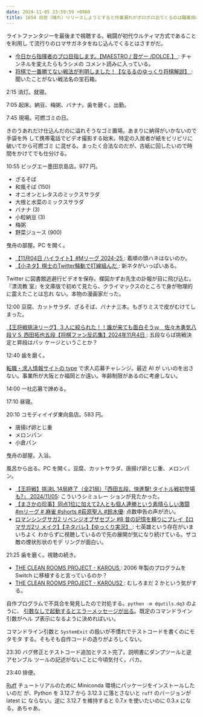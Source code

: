 ```yaml
---
date: 2024-11-05 23:59:59 +0900
title: 1654 日目（晴れ）リリースしようとすると作業漏れがボロボロ出てくるのは職業病のようなものだ
---
```


ライトファンタジーを最後まで視聴する。戦闘が初代ウルティマ方式であることを利用し
て流行りのロマサガネタをねじ込んでくるとはさすがだ。

* [今日から指揮者のプロ目指します。【MAESTRO / 音ゲー /DOLCE.】
  ](https://www.youtube.com/watch?v=A5kH6eMFSO4): チャンネルを変えたらもうシメの
  コメント読みに入っている。
* [将棋で一番勝てない戦法が判明しました！【なるるのゆっくり将棋解説】
  ](https://www.youtube.com/watch?v=njkEJ7sSb9o): 聞いたことがない戦法名の宝石箱。

2:15 消灯。就寝。

7:05 起床。納豆、梅粥、バナナ。歯を磨く。出勤。

7:45 現場。可燃ゴミの日。

きのうあれだけ仕込んだのに溢れそうなゴミ置場。あまりに納得がいかないので手袋を外
して携帯電話でビデオ撮影する始末。特定の入居者が紙をビリビリに破いてから可燃ゴミ
に混ぜる。まったく合法なのだが、古紙に回したいので時間をかけてでも仕分ける。

10:55 ビッグエー墨田京島店。977 円。

* ざるそば
* 和風そば (150)
* オニオンとレタスのミックスサラダ
* 大根と水菜のミックスサラダ
* バナナ (3)
* 小粒納豆 (3)
* 梅粥
* 野菜ジュース (900)

曳舟の部屋。PC を開く。

* [【11月04日 ハイライト】#Mリーグ 2024-25
  ](https://www.youtube.com/watch?v=8MX9ZB8XgXM): 着順の頭ハネはないのか。
* [【小ネタ】棋士のTwitter騒動で打線組んだ
  ](https://www.youtube.com/watch?v=5dy0oMkPELs): 新ネタがいっぱいある。

Twitter に図書館逃避行ビデオを保存。楳図かずお先生の訃報が目に飛び込む。『漂流教
室』を文庫版で初めて見たら、クライマックスのところで身が物理的に震えたことは忘れ
ない。本物の漫画家だった。

12:00 豆腐、カットサラダ、ざるそば、バナナ三本。もぎりミスで皮がむけてしまった。

[【王将戦挑決リーグ】３人に絞られた！！誰が来ても面白そうｗ　佐々木勇気八段ＶＳ
西田拓也五段【将棋ファン反応集】2024年11月4日
](https://www.youtube.com/watch?v=b4vTRtmgiWw): 五段ならば挑戦決定と昇段はパッ
ケージということか？

12:40 歯を磨く。

[転職・求人情報サイトの type](https://type.jp/) で求人応募チャレンジ。最近 AI が
いいのを出さない。事業所が大阪とか福岡とか遠い。年齢制限があるのに考慮しない。

14:00 一社応募で諦める。

17:10 昼寝。

20:10 コモディイイダ東向島店。583 円。

* 唐揚げ卵とじ重
* メロンパン
* 小倉パン

曳舟の部屋。入浴。

風呂から出る。PC を開く。豆腐、カットサラダ、唐揚げ卵とじ重、メロンパン。

* [【王将戦】挑決L 14局終了（全21局）「西田五段、快進撃! タイトル戦初登場も?」
  2024/11/05](https://www.youtube.com/watch?v=ceyk8D6syjU): こういうシミュレー
  ションが見たかった。
* [【まさかの珍事】同点1位に加えて2人とも個人連勝という素晴らしい激闘 #mリーグ #
  麻雀 #shorts #萩原聖人 #鈴木優](https://www.youtube.com/watch?v=AOC0-NztzL4):
  点数申告の声が渋い。
* [ロマンシングサガ2 リベンジオブザセブン #8 昔の記憶を頼りにプレイ【ロマサガ2リ
  メイク】【ネタバレ】【ゆっくり実況】
  ](https://www.youtube.com/watch?v=NRAN5DtYKss): 七英雄という存在がいまいちよく
  わからずに視聴しているので先の展開が気になり続けている。ザコ敵の煙状形状のモデ
  リングが面白い。

21:25 歯を磨く。視聴の続き。

* [THE CLEAN ROOMS PROJECT - KAROUS
  ](https://www.youtube.com/watch?v=XNiuYHS-67I): 2006 年製のプログラムを Switch
  に移植すると言っているのか？
* [THE CLEAN ROOMS PROJECT - KAROUS2
  ](https://www.youtube.com/watch?v=Mro4xsG8V6U): むしろまだ 2 かという気がする。

自作プログラムで不具合を発見したので対処する。`python -m dqutils.dq3` のように、
[引数なしで起動するとエラーメッセージが出る][32]。既定のコマンドライン引数がヘル
プ表示になるように決めればいい。

コマンドライン引数と `SystemExit` の扱いが不慣れでテストコードを書くのにモタモタ
する。そもそも自作コードの造りがよろしくない。

23:30 バグ修正とテストコード追加とテスト完了。説明書にダンプツールと逆アセンブル
ツールの記述がないことに今頃気付く。バカ。

23:40 排便。

[Ruff] チュートリアルのために Miniconda 環境にパッケージをインストールしたいのだ
が、Python を 3.12.7 から 3.12.3 に落とさないと `ruff` のバージョンが latest に
ならない。逆に 3.12.7 を維持すると 0.7.x を使いたいのに 0.3.x になる。あちゃあ。

[32]: <https://github.com/showa-yojyo/dqutils/issues/32>
[Ruff]: <https://docs.astral.sh/ruff/>
